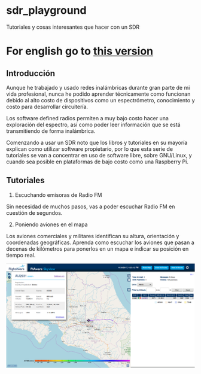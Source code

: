 # sdr_playground
Tutoriales y cosas interesantes que hacer con un SDR

# For english go to [this version](https://github.com/fede2cr/sdr_playground/blob/master/README.en.md)


## Introducción

Aunque he trabajado y usado redes inalámbricas durante gran parte de mi vida profesional, nunca he podido aprender técnicamente como funcionan debido al alto costo de dispositivos como un espectrómetro, conocimiento y costo para desarrollar circuitería.

Los software defined radios permiten a muy bajo costo hacer una exploración del espectro, así como poder leer información que se está transmitiendo de forma inalámbrica.

Comenzando a usar un SDR noto que los libros y tutoriales en su mayoría explican como utilizar software propietario, por lo que esta serie de tutoriales se van a concentrar en uso de software libre, sobre GNU/Linux, y cuando sea posible en plataformas de bajo costo como una Raspberry Pi.

## Tutoriales

1. Escuchando emisoras de Radio FM

Sin necesidad de muchos pasos, vas a poder escuchar Radio FM en cuestión de segundos.

2. Poniendo aviones en el mapa

Los aviones comerciales y militares identifican su altura, orientación y coordenadas geográficas. Aprenda como escuchar los aviones que pasan a decenas de kilómetros para ponerlos en un mapa e indicar su posición en tiempo real.

![Mapa con aviones](https://github.com/fede2cr/sdr_playground/raw/master/tutoriales/img/PiAware%20Skyview.png)
